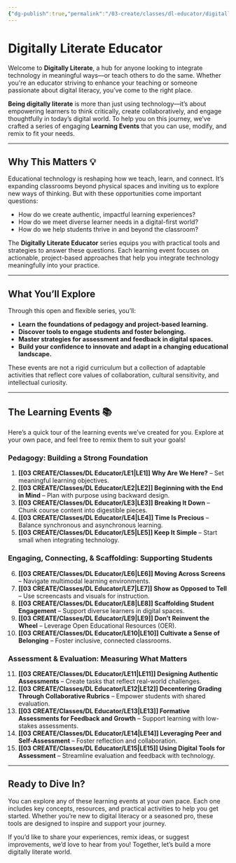 ```yaml
---
{"dg-publish":true,"permalink":"/03-create/classes/dl-educator/digitally-literate-educator/","title":"Digitally Literate Educator","tags":["education","project-based-learning","digital-literacy"]}
---
```



# Digitally Literate Educator

Welcome to **Digitally Literate**, a hub for anyone looking to integrate technology in meaningful ways—or teach others to do the same. Whether you're an educator striving to enhance your teaching or someone passionate about digital literacy, you’ve come to the right place.

**Being digitally literate** is more than just using technology—it’s about empowering learners to think critically, create collaboratively, and engage thoughtfully in today’s digital world. To help you on this journey, we’ve crafted a series of engaging **Learning Events** that you can use, modify, and remix to fit your needs.

---

## Why This Matters 💡

Educational technology is reshaping how we teach, learn, and connect. It’s expanding classrooms beyond physical spaces and inviting us to explore new ways of thinking. But with these opportunities come important questions:

- How do we create authentic, impactful learning experiences?
- How do we meet diverse learner needs in a digital-first world?
- How do we help students thrive in and beyond the classroom?

The **Digitally Literate Educator** series equips you with practical tools and strategies to answer these questions. Each learning event focuses on actionable, project-based approaches that help you integrate technology meaningfully into your practice.

---

## What You’ll Explore

Through this open and flexible series, you’ll:

- **Learn the foundations of pedagogy and project-based learning.**
- **Discover tools to engage students and foster belonging.**
- **Master strategies for assessment and feedback in digital spaces.**
- **Build your confidence to innovate and adapt in a changing educational landscape.**

These events are not a rigid curriculum but a collection of adaptable activities that reflect core values of collaboration, cultural sensitivity, and intellectual curiosity.

---

## The Learning Events 📚

Here’s a quick tour of the learning events we’ve created for you. Explore at your own pace, and feel free to remix them to suit your goals!

### **Pedagogy: Building a Strong Foundation**

1. **[[03 CREATE/Classes/DL Educator/LE1\|LE1]] Why Are We Here?** – Set meaningful learning objectives.
2. **[[03 CREATE/Classes/DL Educator/LE2\|LE2]] Beginning with the End in Mind** – Plan with purpose using backward design.
3. **[[03 CREATE/Classes/DL Educator/LE3\|LE3]] Breaking It Down** – Chunk course content into digestible pieces.
4. **[[03 CREATE/Classes/DL Educator/LE4\|LE4]] Time Is Precious** – Balance synchronous and asynchronous learning.
5. **[[03 CREATE/Classes/DL Educator/LE5\|LE5]] Keep It Simple** – Start small when integrating technology.

### **Engaging, Connecting, & Scaffolding: Supporting Students**

6. **[[03 CREATE/Classes/DL Educator/LE6\|LE6]] Moving Across Screens** – Navigate multimodal learning environments.
7. **[[03 CREATE/Classes/DL Educator/LE7\|LE7]] Show as Opposed to Tell** – Use screencasts and visuals for instruction.
8. **[[03 CREATE/Classes/DL Educator/LE8\|LE8]] Scaffolding Student Engagement** – Support diverse learners in digital spaces.
9. **[[03 CREATE/Classes/DL Educator/LE9\|LE9]] Don’t Reinvent the Wheel** – Leverage Open Educational Resources (OER).
10. **[[03 CREATE/Classes/DL Educator/LE10\|LE10]] Cultivate a Sense of Belonging** – Foster inclusive, connected classrooms.

### **Assessment & Evaluation: Measuring What Matters**

11. **[[03 CREATE/Classes/DL Educator/LE11\|LE11]] Designing Authentic Assessments** – Create tasks that reflect real-world challenges.
12. **[[03 CREATE/Classes/DL Educator/LE12\|LE12]] Decentering Grading Through Collaborative Rubrics** – Empower students with shared evaluation.
13. **[[03 CREATE/Classes/DL Educator/LE13\|LE13]] Formative Assessments for Feedback and Growth** – Support learning with low-stakes assessments.
14. **[[03 CREATE/Classes/DL Educator/LE14\|LE14]] Leveraging Peer and Self-Assessment** – Foster reflection and collaboration.
15. **[[03 CREATE/Classes/DL Educator/LE15\|LE15]] Using Digital Tools for Assessment** – Streamline evaluation and feedback with technology.

---

## Ready to Dive In?

You can explore any of these learning events at your own pace. Each one includes key concepts, resources, and practical activities to help you get started. Whether you’re new to digital literacy or a seasoned pro, these tools are designed to inspire and support your journey.

If you’d like to share your experiences, remix ideas, or suggest improvements, we’d love to hear from you! Together, let’s build a more digitally literate world.